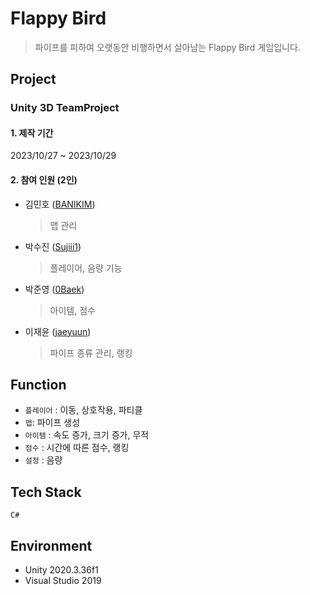 # Flappy Bird
> 파이프를 피하여 오랫동안 비행하면서 살아남는 Flappy Bird 게임입니다.   
## Project
### Unity 3D TeamProject
#### 1. 제작 기간
2023/10/27 ~ 2023/10/29
#### 2. 참여 인원 (2인)
- 김민호 ([BANIKIM](https://github.com/BANIKIM))
  > 맵 관리
- 박수진 ([Sujiii1](https://github.com/Sujiii1))
  > 플레이어, 음량 기능
- 박준영 ([0Baek](https://github.com/0Baek))
  > 아이템, 점수
- 이재윤 ([jaeyuun](https://github.com/jaeyuun))
  > 파이프 종류 관리, 랭킹
## Function
- `플레이어` : 이동, 상호작용, 파티클
- `맵`: 파이프 생성
- `아이템` : 속도 증가, 크기 증가, 무적
- `점수` : 시간에 따른 점수, 랭킹
- `설정` : 음량
## Tech Stack
`C#`
## Environment
- Unity 2020.3.36f1
- Visual Studio 2019
